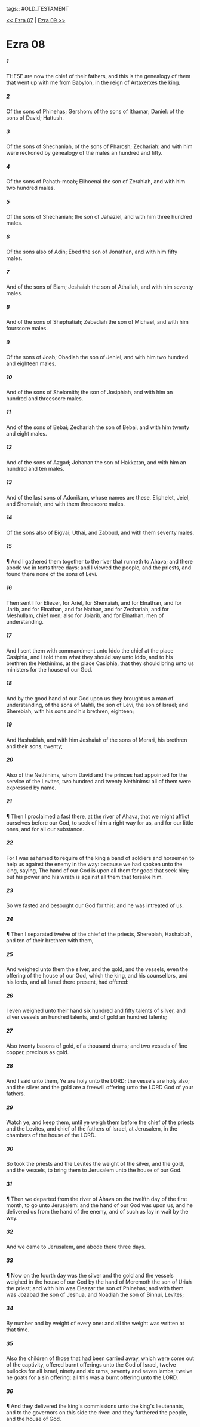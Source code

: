 tags:: #OLD_TESTAMENT

[<< Ezra 07](OLD_TESTAMENT/15_Ezra/Ezra_07.md) | [Ezra 09 >>](OLD_TESTAMENT/15_Ezra/Ezra_09.md)

# Ezra 08

##### 1

THESE are now the chief of their fathers, and this is the genealogy of them that went up with me from Babylon, in the reign of Artaxerxes the king.

##### 2

Of the sons of Phinehas; Gershom: of the sons of Ithamar; Daniel: of the sons of David; Hattush.

##### 3

Of the sons of Shechaniah, of the sons of Pharosh; Zechariah: and with him were reckoned by genealogy of the males an hundred and fifty.

##### 4

Of the sons of Pahath-moab; Elihoenai the son of Zerahiah, and with him two hundred males.

##### 5

Of the sons of Shechaniah; the son of Jahaziel, and with him three hundred males.

##### 6

Of the sons also of Adin; Ebed the son of Jonathan, and with him fifty males.

##### 7

And of the sons of Elam; Jeshaiah the son of Athaliah, and with him seventy males.

##### 8

And of the sons of Shephatiah; Zebadiah the son of Michael, and with him fourscore males.

##### 9

Of the sons of Joab; Obadiah the son of Jehiel, and with him two hundred and eighteen males.

##### 10

And of the sons of Shelomith; the son of Josiphiah, and with him an hundred and threescore males.

##### 11

And of the sons of Bebai; Zechariah the son of Bebai, and with him twenty and eight males.

##### 12

And of the sons of Azgad; Johanan the son of Hakkatan, and with him an hundred and ten males.

##### 13

And of the last sons of Adonikam, whose names are these, Eliphelet, Jeiel, and Shemaiah, and with them threescore males.

##### 14

Of the sons also of Bigvai; Uthai, and Zabbud, and with them seventy males.

##### 15

¶ And I gathered them together to the river that runneth to Ahava; and there abode we in tents three days: and I viewed the people, and the priests, and found there none of the sons of Levi.

##### 16

Then sent I for Eliezer, for Ariel, for Shemaiah, and for Elnathan, and for Jarib, and for Elnathan, and for Nathan, and for Zechariah, and for Meshullam, chief men; also for Joiarib, and for Elnathan, men of understanding.

##### 17

And I sent them with commandment unto Iddo the chief at the place Casiphia, and I told them what they should say unto Iddo, and to his brethren the Nethinims, at the place Casiphia, that they should bring unto us ministers for the house of our God.

##### 18

And by the good hand of our God upon us they brought us a man of understanding, of the sons of Mahli, the son of Levi, the son of Israel; and Sherebiah, with his sons and his brethren, eighteen;

##### 19

And Hashabiah, and with him Jeshaiah of the sons of Merari, his brethren and their sons, twenty;

##### 20

Also of the Nethinims, whom David and the princes had appointed for the service of the Levites, two hundred and twenty Nethinims: all of them were expressed by name.

##### 21

¶ Then I proclaimed a fast there, at the river of Ahava, that we might afflict ourselves before our God, to seek of him a right way for us, and for our little ones, and for all our substance.

##### 22

For I was ashamed to require of the king a band of soldiers and horsemen to help us against the enemy in the way: because we had spoken unto the king, saying, The hand of our God is upon all them for good that seek him; but his power and his wrath is against all them that forsake him.

##### 23

So we fasted and besought our God for this: and he was intreated of us.

##### 24

¶ Then I separated twelve of the chief of the priests, Sherebiah, Hashabiah, and ten of their brethren with them,

##### 25

And weighed unto them the silver, and the gold, and the vessels, even the offering of the house of our God, which the king, and his counsellors, and his lords, and all Israel there present, had offered:

##### 26

I even weighed unto their hand six hundred and fifty talents of silver, and silver vessels an hundred talents, and of gold an hundred talents;

##### 27

Also twenty basons of gold, of a thousand drams; and two vessels of fine copper, precious as gold.

##### 28

And I said unto them, Ye are holy unto the LORD; the vessels are holy also; and the silver and the gold are a freewill offering unto the LORD God of your fathers.

##### 29

Watch ye, and keep them, until ye weigh them before the chief of the priests and the Levites, and chief of the fathers of Israel, at Jerusalem, in the chambers of the house of the LORD.

##### 30

So took the priests and the Levites the weight of the silver, and the gold, and the vessels, to bring them to Jerusalem unto the house of our God.

##### 31

¶ Then we departed from the river of Ahava on the twelfth day of the first month, to go unto Jerusalem: and the hand of our God was upon us, and he delivered us from the hand of the enemy, and of such as lay in wait by the way.

##### 32

And we came to Jerusalem, and abode there three days.

##### 33

¶ Now on the fourth day was the silver and the gold and the vessels weighed in the house of our God by the hand of Meremoth the son of Uriah the priest; and with him was Eleazar the son of Phinehas; and with them was Jozabad the son of Jeshua, and Noadiah the son of Binnui, Levites;

##### 34

By number and by weight of every one: and all the weight was written at that time.

##### 35

Also the children of those that had been carried away, which were come out of the captivity, offered burnt offerings unto the God of Israel, twelve bullocks for all Israel, ninety and six rams, seventy and seven lambs, twelve he goats for a sin offering: all this was a burnt offering unto the LORD.

##### 36

¶ And they delivered the king's commissions unto the king's lieutenants, and to the governors on this side the river: and they furthered the people, and the house of God.
